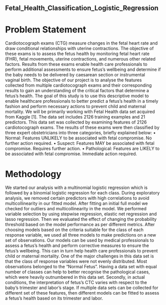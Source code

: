 ## Fetal_Health_Classification_Logistic_Regression

# Problem Statement

Cardiotocograph exams (CTG) measure changes in the fetal heart rate and draw conditional relationships with uterine contractions. The objective of these exams is to assess the fetus health by monitoring fetal heart rate (FHR), fetal movements, uterine contractions, and numerous other related factors. Results from these exams enable health care professionals to perform additional assessments to ensure fetus’s wellbeing and determine if the baby needs to be delivered by caesarean section or instrumental vaginal birth.
The objective of our project is to analyse the features collected from multiple cardiotocograph exams and their corresponding results to gain an understanding of the critical factors that determine a fetus’s health. The goal of this study is to use this descriptive model to enable healthcare professionals to better predict a fetus’s health in a timely fashion and perform necessary actions to prevent child and maternal mortality.
We will be primarily working with Fetal Health data set acquired from Kaggle [1]. The data set includes 2126 training examples and 21 predictors. This data set was collected by examining features of 2126 cardiotocograph exams. The results of these exams were then classified by three expert obstetricians into three categories, briefly explained below:
• Normal: Features UNLIKELY to be associated with fetal compromise. No further action required.
• Suspect: Features MAY be associated with fetal compromise. Requires further action.
• Pathological: Features are LIKELY to be associated with fetal compromise. Immediate action required.


# Methodology

We started our analysis with a multinomial logistic regression which is followed by a binomial logistic regression for each class. During exploratory analysis, we removed certain predictors with high correlations to avoid multicollinearity in our fitted model. After fitting an initial full model we checked for outliers and multicollinearity in the model. We performed variable selection by using stepwise regression, elastic net regression and lasso regression. Then we evaluated the effect of changing the probability threshold based on the model performance as per different metrics. After choosing models based on the criteria suitable for the class of each response variable, we used all three models to make predictions on a new set of observations. Our models can be used by medical professionals to assess a fetus’s health and perform corrective measures to ensure the fetus’s wellbeing. This can in turn help health care professionals to prevent child or maternal mortality.
One of the major challenges in this data set is that the class of response variables were not evenly distributed. Most observations belonged to the “Normal Fetus”. Having a data set with equal number of classes can help to better recognise the pathological cases, which were heavily outnumbered in this data set. Secondly, in actual conditions, the interpretation of fetus’s CTC varies with respect to the baby’s trimester and labor’s stage. If multiple data sets can be collected for different set of these features, then different models can be fitted to assess a fetus’s health based on its trimester and labor.
